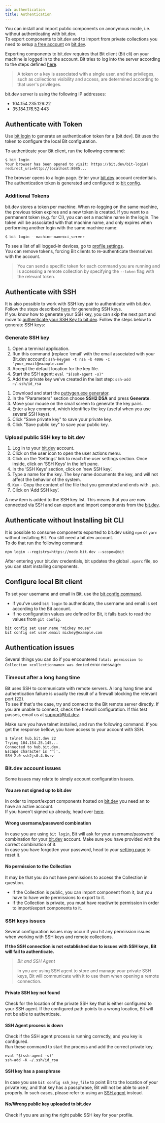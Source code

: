 ```yaml
---
id: authentication
title: Authentication
---
```


You can install and import public components on anonymous mode, i.e. without authenticating with bit.dev.  
To export components to bit.dev and to import from private collections you need to setup [a free account](https://bit.dev/signup) on [bit.dev](https://bit.dev).

Exporting components to bit.dev requires that Bit client (Bit cli) on your machine is logged in to the account. Bit tries to log into the server according to the steps defined [here](/docs/bit-server#authentication).

> A token or a key is associated with a single user, and the privileges, such as collections visibility and access, are determined according to that user's privileges.

bit.dev server is using the following IP addresses:

- 104.154.235.126:22
- 35.184.176.52:443

## Authenticate with Token

Use [bit login](/docs/apis/cli-all#login) to generate an authentication token for a [bit.dev]. Bit uses the token to configure the local Bit configuration.

To authenticate your Bit client, run the following command:

```shell
$ bit login
Your browser has been opened to visit: https://bit.dev/bit-login?redirect_uri=http://localhost:8085...
```

The browser opens to a login page. Enter your [bit.dev](https://bit.dev) account credentials. The authentication token is generated and configured to [bit config](/docs/apis/cli-all#config).

### Additional Tokens

bit.dev stores a token per machine. When re-logging on the same machine, the previous token expires and a new token is created. If you want to a permanent token (e.g. for CI), you can set a machine name in the login. The token will be associated with that machine name, and only expires when performing another login with the same machine name:

```shell
$ bit login --machine-name=ci_server
```

To see a list of all logged-in devices, go to [profile settings](https://bit.dev/settings).  
You can remove tokens, forcing Bit clients to re-authenticate themselves with the account.

> You can send a specific token for each command you are running and is accessing a remote collection by specifying the `--token` flag with the relevant token.

## Authenticate with SSH

It is also possible to work with SSH key pair to authenticate with bit.dev.  
Follow the steps described [here](https://help.github.com/en/articles/generating-a-new-ssh-key-and-adding-it-to-the-ssh-agent) for generating SSH keys.  
If you know how to generate your SSH key, you can skip the next part and move to [authenticate your SSH Key to bit.dev](#upload-public-ssh-key-to-bitsrcio).
Follow the steps below to generate SSH keys:

### Generate SSH key

<!--DOCUSAURUS_CODE_TABS-->
<!--MacOS / Linux-->

1. Open a terminal application.
1. Run this command (replace ‘email’ with the email associated with your Bit.dev account): `ssh-keygen -t rsa -b 4096 -C "your_email@example.com"`
1. Accept the default location for the key file.
1. Start the SSH agent: `eval "$(ssh-agent -s)"`
1. Add the private key we’ve created in the last step: `ssh-add ~/.ssh/id_rsa`

<!--Windows-->

1. Download and start the [puttygen.exe generator](https://winscp.net/eng/docs/ui_puttygen).
1. In the "Parameters" section choose **SSH2 DSA** and press **Generate**.
1. Move your mouse on the small screen to generate the key pairs.
1. Enter a key comment, which identifies the key (useful when you use several SSH keys).
1. Click "Save private key" to save your private key.
1. Click "Save public key" to save your public key.

<!--END_DOCUSAURUS_CODE_TABS-->

### Upload public SSH key to bit.dev

1. Log in to your [bit.dev](https://bit.dev/login) account.
1. Click on the user icon to open the user actions menu.
1. Click on the ‘Settings’ link to reach the user settings section. Once inside, click on ‘SSH Keys’ in the left pane.
1. In the ‘SSH Keys’ section, click on ‘new SSH key’.
1. Type a name for the key. The key name documents the key, and will not affect the behavior of the system.
1. `Key` - Copy the content of the file that you generated and ends with `.pub`.
1. Click on ‘Add SSH key’.

A new item is added to the SSH key list. This means that you are now connected via SSH and can export and import components from the [bit.dev](https://bit.dev).

## Authenticate without Installing bit CLI

It is possible to consume components exported to bit.dev using `npm` or `yarn` without installing Bit. You still need a bit.dev account.  
To do that run the following command:

```shell
npm login --registry=https://node.bit.dev --scope=@bit
```

After entering your bit.dev credentials, bit updates the global `.npmrc` file, so you can start installing components.

## Configure local Bit client

To set your username and email in Bit, use the [bit config command](/docs/apis/cli-all#config).

- If you've used `bit login` to authenticate, the username and email is set according to the Bit account.
- If no configuration values are defined for Bit, it falls back to read the values from `git config`.

```shell
bit config set user.name "mickey mouse"
bit config set user.email mickey@example.com
```

## Authentication issues

Several things you can do if you encountered `fatal: permission to Collection <collectionname> was denied` error message:

### Timeout after a long hang time

Bit uses SSH to communicate with remote servers. A long hang time and authentication failure is usually the result of a firewall blocking the relevant port (22).  
To see if that's the case, try and connect to the Bit remote server directly. If you are unable to connect, check the firewall configuration. If this test passes, email us at [support@bit.dev](mailto:support@bit.dev).

Make sure you have telnet installed, and run the following command. If you get the response bellow, you have access to your account with SSH.

```shell
$ telnet hub.bit.dev 22
Trying 104.154.25.145...
Connected to hub.bit.dev.
Escape character is '^]'.
SSH-2.0-ssh2js0.4.6srv
```

### Bit.dev account issues

Some issues may relate to simply account configuration issues.

#### You are not signed up to bit.dev

In order to import/export components hosted on [bit.dev](https://bit.dev) you need an to have an active account.  
If you haven't signed up already, head over [here](https://bit.dev/signup).

#### Wrong username/password combination

In case you are using `bit login`, Bit will ask for your username/password combination for your [bit.dev](https://bit.dev) account. Make sure you have provided with the correct combination of it.  
In case you have forgotten your password, head to your [setting page](https://bit.dev/settings/profile) to reset it.

#### No permission to the Collection

It may be that you do not have permissions to access the Collection in question.

- If the Collection is public, you can import component from it, but you have to have write permissions to export to it.
- If the Collection is private, you must have read/write permission in order to import/export components to it.

### SSH keys issues

Several configuration issues may occur if you hit any permission issues when working with SSH keys and remote collections.

**If the SSH connection is not established due to issues with SSH keys, Bit will fail to authenticate.**

> *Bit and SSH Agent*
>
> In you are using SSH agent to store and manage your private SSH keys, Bit will communicate with it to use them when opening a remote connection.

#### Private SSH key not found

Check for the location of the private SSH key that is either configured to your SSH agent. If the configured path points to a wrong location, Bit will not be able to authenticate.

#### SSH Agent process is down

Check if the SSH agent process is running correctly, and you key is configured.  
Run these command to start the process and add the correct private key.

```shell
eval "$(ssh-agent -s)"
ssh-add -K ~/.ssh/id_rsa
```

#### SSH key has a passphrase

In case you use `bit config ssh_key_file` to point Bit to the location of your private key, and that key has a passphrase, Bit will not be able to use it properly. In such cases, please refer to using an [SSH agent](https://www.ssh.com/ssh/agent#sec-Starting-code-ssh-agent-code) instead.

#### No/Wrong public key uploaded to bit.dev

Check if you are using the right public SSH key for your profile.
